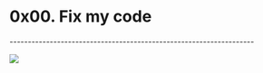 # 0x00. Fix my code
<p>-------------------------------------------------------------------</p>
<img src="https://aprogrammerlife.com/images/pictuers/me_trying_to_fix_bugs_in_my_code.jpg">
